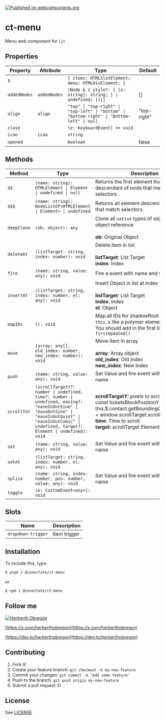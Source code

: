 [![Published on webcomponents.org](https://img.shields.io/badge/webcomponents.org-published-blue.svg)](https://github.com/conectate/ct-elements)

# ct-menu

Menu web component for `lit`

## Properties

| Property     | Attribute    | Type                                                                                        | Default     |
| ------------ | ------------ | ------------------------------------------------------------------------------------------- | ----------- |
| `$`          |              | `{ items: HTMLSlotElement; menu: HTMLDivElement; }`                                         |             |
| `addedNodes` | `addedNodes` | `(Node & { style?: { [x: string]: string; } \| undefined; })[]`                             | []          |
| `align`      | `align`      | `"top" \| "top-right" \| "top-left" \| "bottom" \| "bottom-right" \| "bottom-left" \| null` | "top-right" |
| `close`      |              | `(e: KeyboardEvent) => void`                                                                |             |
| `icon`       | `icon`       | `string`                                                                                    |             |
| `opened`     |              | `boolean`                                                                                   | false       |

## Methods

| Method      | Type                                                                                                                                                                                                     | Description                                                                                                                                                                                                                 |
| ----------- | -------------------------------------------------------------------------------------------------------------------------------------------------------------------------------------------------------- | --------------------------------------------------------------------------------------------------------------------------------------------------------------------------------------------------------------------------- |
| `$$`        | `(name: string): HTMLElement \| Element \| undefined \| null`                                                                                                                                            | Returns the first element that is a descendant of node that matches selectors.                                                                                                                                              |
| `$$$`       | `(name: string): NodeListOf<HTMLElement \| Element> \| undefined`                                                                                                                                        | Returns all element descendants of node that match selectors.                                                                                                                                                               |
| `deepClone` | `(ob: object): any`                                                                                                                                                                                      | Clone all `native` types of object in a new object reference<br /><br />**ob**: Original Object                                                                                                                             |
| `deleteAt`  | `(listTarget: string, index: number): void`                                                                                                                                                              | Delete item in list<br /><br />**listTarget**: List Target<br />**index**: Index                                                                                                                                            |
| `fire`      | `(name: string, value: any): void`                                                                                                                                                                       | Fire a event with name and value                                                                                                                                                                                            |
| `insertAt`  | `(listTarget: string, index: number, el: any): void`                                                                                                                                                     | Insert Object in list at index<br /><br />**listTarget**: List Target<br />**index**: Index<br />**el**: Object                                                                                                             |
| `mapIDs`    | `(): void`                                                                                                                                                                                               | Map all IDs for shadowRoot and save in `this.$` like a polymer element.<br />You should add in the first line of `firstUpdated()`                                                                                           |
| `move`      | `(array: any[], old_index: number, new_index: number): void`                                                                                                                                             | Move item in array<br /><br />**array**: Array object<br />**old_index**: Old Index<br />**new_index**: New Index                                                                                                           |
| `push`      | `(name: string, value: any): void`                                                                                                                                                                       | Set Value and fire event with the same name                                                                                                                                                                                 |
| `scrollToY` | `(scrollTargetY?: number \| undefined, time?: number \| undefined, easing?: "easeInOutSine" \| "easeOutSine" \| "easeInOutQuint" \| "easeInOutCubic" \| undefined, target?: Element \| undefined): void` | **scrollTargetY**: pixels to scroll. Ej:<br />const ticketsBlockPositionY = this.$.contact.getBoundingClientRect().top + window.scrollTarget.scrollTop;<br />**time**: Time to scroll<br />**target**: scrollTarget Element |
| `set`       | `(name: string, value: any): void`                                                                                                                                                                       | Set Value and fire event with the same name                                                                                                                                                                                 |
| `setAt`     | `(listTarget: string, index: number, el: any): void`                                                                                                                                                     |                                                                                                                                                                                                                             |
| `splice`    | `(name: string, index: number, pos: number, value: any): void`                                                                                                                                           | Set Value and fire event with the same name                                                                                                                                                                                 |
| `toggle`    | `(e: CustomEvent<any>): void`                                                                                                                                                                            |                                                                                                                                                                                                                             |

## Slots

| Name               | Description  |
| ------------------ | ------------ |
| `dropdown-trigger` | Item trigger |

## Installation

To include this, type:

```sh
$ pnpm i @conectate/ct-menu
```

or

```sh
$ npm i @conectate/ct-menu
```

## Follow me

[![Herberth Obregón](https://user-images.githubusercontent.com/6503845/74269077-8bc2e100-4cce-11ea-8a6f-1ba34b8b5cf2.jpg)](https://x.com/herberthobregon)

[https://x.com/herberthobregon](https://x.com/herberthobregon)

[https://dev.to/herberthobregon](https://dev.to/herberthobregon)

## Contributing

1. Fork it!
2. Create your feature branch: `git checkout -b my-new-feature`
3. Commit your changes: `git commit -m 'Add some feature'`
4. Push to the branch: `git push origin my-new-feature`
5. Submit a pull request :D

## License

See [LICENSE](/LICENSE)
